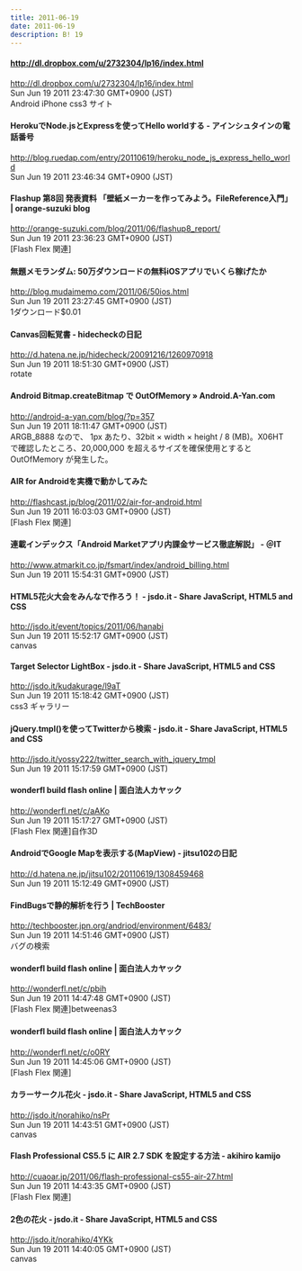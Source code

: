 ```yaml
---
title: 2011-06-19
date: 2011-06-19
description: B! 19
---
```


#### http://dl.dropbox.com/u/2732304/lp16/index.html
http://dl.dropbox.com/u/2732304/lp16/index.html<br>
Sun Jun 19 2011 23:47:30 GMT+0900 (JST)<br>
Android iPhone css3 サイト


#### HerokuでNode.jsとExpressを使ってHello worldする - アインシュタインの電話番号
http://blog.ruedap.com/entry/20110619/heroku_node_js_express_hello_world<br>
Sun Jun 19 2011 23:46:34 GMT+0900 (JST)<br>


#### Flashup 第8回 発表資料 「壁紙メーカーを作ってみよう。FileReference入門」 | orange-suzuki blog
http://orange-suzuki.com/blog/2011/06/flashup8_report/<br>
Sun Jun 19 2011 23:36:23 GMT+0900 (JST)<br>
[Flash Flex 関連]


#### 無題メモランダム: 50万ダウンロードの無料iOSアプリでいくら稼げたか
http://blog.mudaimemo.com/2011/06/50ios.html<br>
Sun Jun 19 2011 23:27:45 GMT+0900 (JST)<br>
1ダウンロード$0.01


#### Canvas回転覚書 - hidecheckの日記
http://d.hatena.ne.jp/hidecheck/20091216/1260970918<br>
Sun Jun 19 2011 18:51:30 GMT+0900 (JST)<br>
rotate


#### Android Bitmap.createBitmap で OutOfMemory » Android.A-Yan.com
http://android-a-yan.com/blog/?p=357<br>
Sun Jun 19 2011 18:11:47 GMT+0900 (JST)<br>
ARGB_8888 なので、 1px あたり、32bit × width × height / 8 (MB)。X06HT で確認したところ、20,000,000 を超えるサイズを確保使用とすると OutOfMemory が発生した。


#### AIR for Androidを実機で動かしてみた
http://flashcast.jp/blog/2011/02/air-for-android.html<br>
Sun Jun 19 2011 16:03:03 GMT+0900 (JST)<br>
[Flash Flex 関連]


#### 連載インデックス「Android Marketアプリ内課金サービス徹底解説」 - ＠IT
http://www.atmarkit.co.jp/fsmart/index/android_billing.html<br>
Sun Jun 19 2011 15:54:31 GMT+0900 (JST)<br>


#### HTML5花火大会をみんなで作ろう！ - jsdo.it - Share JavaScript, HTML5 and CSS
http://jsdo.it/event/topics/2011/06/hanabi<br>
Sun Jun 19 2011 15:52:17 GMT+0900 (JST)<br>
canvas


#### Target Selector LightBox - jsdo.it - Share JavaScript, HTML5 and CSS
http://jsdo.it/kudakurage/l9aT<br>
Sun Jun 19 2011 15:18:42 GMT+0900 (JST)<br>
css3 ギャラリー


#### jQuery.tmpl()を使ってTwitterから検索 - jsdo.it - Share JavaScript, HTML5 and CSS
http://jsdo.it/yossy222/twitter_search_with_jquery_tmpl<br>
Sun Jun 19 2011 15:17:59 GMT+0900 (JST)<br>


#### wonderfl build flash online | 面白法人カヤック
http://wonderfl.net/c/aAKo<br>
Sun Jun 19 2011 15:17:27 GMT+0900 (JST)<br>
[Flash Flex 関連]自作3D


#### AndroidでGoogle Mapを表示する(MapView) - jitsu102の日記
http://d.hatena.ne.jp/jitsu102/20110619/1308459468<br>
Sun Jun 19 2011 15:12:49 GMT+0900 (JST)<br>


#### FindBugsで静的解析を行う | TechBooster
http://techbooster.jpn.org/andriod/environment/6483/<br>
Sun Jun 19 2011 14:51:46 GMT+0900 (JST)<br>
バグの検索


#### wonderfl build flash online | 面白法人カヤック
http://wonderfl.net/c/pbih<br>
Sun Jun 19 2011 14:47:48 GMT+0900 (JST)<br>
[Flash Flex 関連]betweenas3


#### wonderfl build flash online | 面白法人カヤック
http://wonderfl.net/c/o0RY<br>
Sun Jun 19 2011 14:45:06 GMT+0900 (JST)<br>
[Flash Flex 関連]


#### カラーサークル花火 - jsdo.it - Share JavaScript, HTML5 and CSS
http://jsdo.it/norahiko/nsPr<br>
Sun Jun 19 2011 14:43:51 GMT+0900 (JST)<br>
canvas


#### Flash Professional CS5.5 に AIR 2.7 SDK を設定する方法 - akihiro kamijo
http://cuaoar.jp/2011/06/flash-professional-cs55-air-27.html<br>
Sun Jun 19 2011 14:43:35 GMT+0900 (JST)<br>
[Flash Flex 関連]


#### 2色の花火 - jsdo.it - Share JavaScript, HTML5 and CSS
http://jsdo.it/norahiko/4YKk<br>
Sun Jun 19 2011 14:40:05 GMT+0900 (JST)<br>
canvas


